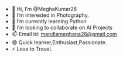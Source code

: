 - 👋 Hi, I’m @MeghaKumar26
- 👀 I’m interested in Photography.
- 🌱 I’m currently learning Python
- 💞️ I’m looking to collaborate on AI Projects
- 📫 Email Id: mandlameghana26@gmail.com
- 😄 Quick learner,Enthusiast,Passionate.
- ⚡ Love to Travel.

<!---
MeghaKumar26/MeghaKumar26 is a ✨ special ✨ repository because its `README.md` (this file) appears on your GitHub profile.
You can click the Preview link to take a look at your changes.
--->
